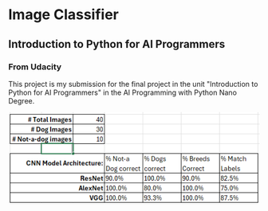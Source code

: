 # Image Classifier
## Introduction to Python for AI Programmers
### From Udacity

This project is my submission for the final project in the unit "Introduction to Python for AI Programmers" in the AI Programming with Python Nano Degree.

![Results image](images/Results.png)